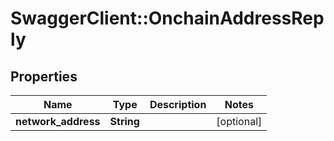 # SwaggerClient::OnchainAddressReply

## Properties
Name | Type | Description | Notes
------------ | ------------- | ------------- | -------------
**network_address** | **String** |  | [optional] 


